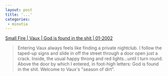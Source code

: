 ```yaml
---
layout: post
title: '...'
categories:
 - minutia
---
```


<a href="http://smallfire.org/vaux_2002-01-dirt.html">Small Fire | Vaux | God is found in the shit | 01-2002</a>

> Entering Vaux always feels like finding a private nightclub. I follow the taped-up signs and slide in off the street through a door open just a crack. Inside, the usual happy throng and red lights...until I turn round. Above the door by which I entered, in foot-high letters: God is found in the shit. Welcome to Vaux's "season of dirt".
